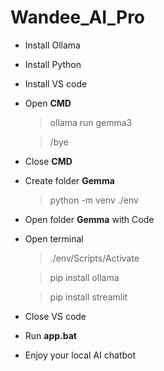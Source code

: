 # Wandee_AI_Pro
* Install Ollama
* Install Python
* Install VS code
* Open **CMD**

    > ollama run gemma3

    > /bye

* Close **CMD**
* Create folder **Gemma**
  
    > python -m venv ./env
    
* Open folder **Gemma** with Code
* Open terminal
  
    > ./env/Scripts/Activate
    
    > pip install ollama
    
    > pip install streamlit
    
* Close VS code
* Run **app.bat**
* Enjoy your local AI chatbot
